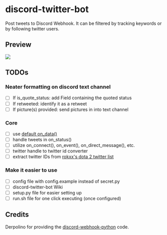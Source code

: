 # discord-twitter-bot
Post tweets to Discord Webhook. It can be filtered by tracking keywords or by following twitter users.

## Preview
![](http://i.imgur.com/gy4dz9L.png)

## TODOs
### Neater formatting on discord text channel
- [ ] If is_quote_status: add Field containing the quoted status
- [ ] If retweeted: identify it as a retweet
- [ ] If picture(s) provided: send pictures in into text channel
### Core
- [ ] use [default on_data()](https://github.com/tweepy/tweepy/blob/master/tweepy/streaming.py#L45)
- [ ] handle tweets in on_status()
- [ ] utilize on_connect(), on_event(), on_direct_message(), etc.
- [ ] twitter handle to twitter id converter
- [ ] extract twitter IDs from [rokxx's dota 2 twitter list](https://twitter.com/rokxx/lists/dota-2/members)
### Make it easier to use
- [ ] config file with config.example instead of secret.py
- [ ] discord-twitter-bot Wiki
- [ ] setup.py file for easier setting up
- [ ] run.sh file for one click executing (once configured)

## Credits
Derpolino for providing the [discord-webhook-python](https://github.com/Derpolino/discord-webhooks-python) code.
